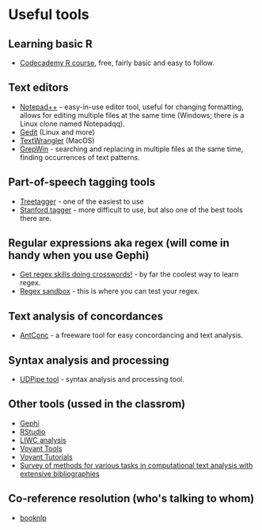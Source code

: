 # Useful tools
## Learning basic R
* [Codecademy R course](https://www.codecademy.com/learn/learn-r), free, fairly basic and easy to follow.

## Text editors
* [Notepad++](https://notepad-plus-plus.org/) - easy-in-use editor tool, useful for changing formatting, allows for editing multiple files at the same time (Windows; there is a Linux clone named Notepadqq).
* [Gedit](https://wiki.gnome.org/Apps/Gedit) (Linux and more)
* [TextWrangler](https://itunes.apple.com/pl/app/textwrangler/id404010395?mt=12) (MacOS)
* [GrepWin](https://tools.stefankueng.com/grepWin.html) - searching and replacing in multiple files at the same time, finding occurrences of text patterns.
  
## Part-of-speech tagging tools
* [Treetagger](http://www.cis.uni-muenchen.de/~schmid/tools/TreeTagger/) - one of the easiest to use
* [Stanford tagger](https://nlp.stanford.edu/software/tagger.html) - more difficult to use, but also one of the best tools there are.
   
## Regular expressions aka regex (will come in handy when you use Gephi)
* [Get regex skills doing crosswords!](https://regexcrossword.com/) - by far the coolest way to learn regex.  
* [Regex sandbox](https://regex101.com/) - this is where you can test your regex.  

## Text analysis of concordances
* [AntConc](http://www.laurenceanthony.net/software.html) - a freeware tool for easy concordancing and text analysis.  

## Syntax analysis and processing
* [UDPipe tool](http://lindat.mff.cuni.cz/services/udpipe/) - syntax analysis and processing tool.

## Other tools (ussed in the classrom)
* [Gephi](https://gephi.org)
* [RStudio](https://posit.co/download/rstudio-desktop/)
* [LIWC analysis](https://www.liwc.app/help/liwc) 
* [Voyant Tools](https://voyant-tools.org/)
* [Voyant Tutorials](https://voyant-tools.org/docs/tutorial-start.html)
* [Survey of methods for various tasks in computational text analysis with extensive bibliographies]( https://clsinfra.io/resources/d3-2-methods/)

## Co-reference resolution (who's talking to whom)
* [booknlp](https://github.com/booknlp/booknlp) 

